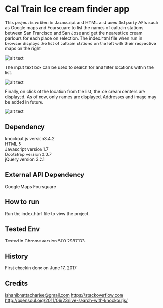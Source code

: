 # Cal Train Ice cream finder app

This project is written in Javascript and HTML and uses 3rd party APIs such as Google maps and Foursquare to list the names of caltrain stations between San Francisco and San Jose and get the nearest ice cream parlours for each place on selection. The index.html file when run in browser displays the list of caltrain stations on the left with their respective maps on the right.

![alt text](https://github.com/Ishani1989/MyNeighborhoodMap/blob/master/static/Screenshots/CalTrainIceCreamFinderHomePage.jpg "Home Page for Caltrain Ice cream finder")

The input text box can be used to search for and filter locations within the list.

![alt text](https://github.com/Ishani1989/MyNeighborhoodMap/blob/master/static/Screenshots/LiveSearchScreen.jpg "Search Screen")

Finally, on click of the location from the list, the ice cream centers are displayed. As of now, only names are displayed. Addresses and image may be added in future.

![alt text](https://github.com/Ishani1989/MyNeighborhoodMap/blob/master/static/Screenshots/SearchScreenWithIceCreamCenters.JPG "Search Screen showing ice cream centers")

## Dependency

knockout.js version3.4.2<br />
HTML 5<br />
Javascript version 1.7<br />
Bootstrap version 3.3.7<br />
jQuery version 3.2.1<br />

## External API Dependency

Google Maps
Foursquare

## How to run

Run the index.html file to view the project.

## Tested Env

Tested in Chrome version 57.0.2987.133

## History

First checkin done on June 17, 2017

## Credits

ishanibhattacharjee@gmail.com
https://stackoverflow.com
http://opensoul.org/2011/06/23/live-search-with-knockoutjs/